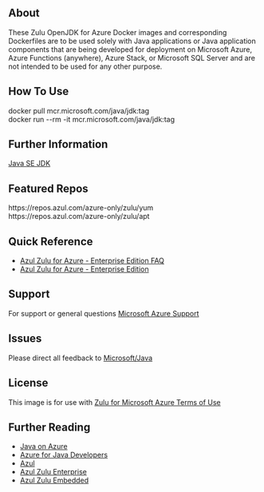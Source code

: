 ## About
These Zulu OpenJDK for Azure Docker images and corresponding Dockerfiles are to be used solely with Java applications or Java application components that are being developed for deployment on Microsoft Azure, Azure Functions (anywhere), Azure Stack, or Microsoft SQL Server and are not intended to be used for any other purpose.

## How To Use
docker pull mcr.microsoft.com/java/jdk:tag<br>
docker run --rm -it mcr.microsoft.com/java/jdk:tag

## Further Information 
[Java SE JDK](https://hub.docker.com/_/microsoft-java-jdk)

## Featured Repos
https://<span></span>repos.azul.com/azure-only/zulu/yum<br>
https://<span></span>repos.azul.com/azure-only/zulu/apt

## Quick Reference
* [Azul Zulu for Azure - Enterprise Edition FAQ](https://assets.azul.com/files/Zulu-for-Azure-FAQ.pdf)
* [Azul Zulu for Azure - Enterprise Edition](https://www.azul.com/downloads/azure-only/zulu/)

## Support
For support or general questions [Microsoft Azure Support](https://support.microsoft.com/en-us/help/4026305/sql-contact-microsoft-azure-support)

## Issues
Please direct all feedback to [Microsoft/Java](https://github.com/Microsoft/java/issues)

## License
This image is for use with [Zulu for Microsoft Azure Terms of Use](https://www.azul.com/downloads/azure-only/zulu/terms-of-use)

## Further Reading
* [Java on Azure](https://azure.microsoft.com/en-us/develop/java/)
* [Azure for Java Developers](https://docs.microsoft.com/en-us/java/azure/?view=azure-java-stable)
* [Azul](https://www.azul.com/)
* [Azul Zulu Enterprise](https://www.azul.com/products/zulu-enterprise/)
* [Azul Zulu Embedded](https://www.azul.com/products/zulu-embedded/)

